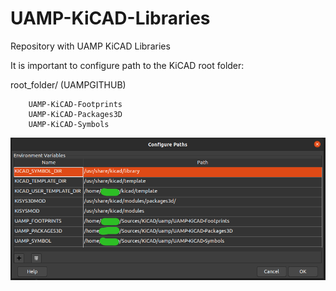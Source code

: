 # UAMP-KiCAD-Libraries

Repository with UAMP KiCAD Libraries

It is important to configure path to the KiCAD root folder:

root_folder/ (UAMPGITHUB)

        UAMP-KiCAD-Footprints
        UAMP-KiCAD-Packages3D
        UAMP-KiCAD-Symbols

![alt text](https://github.com/uampio/UAMP-KiCAD-Symbols/blob/master/uamp_path.png)
